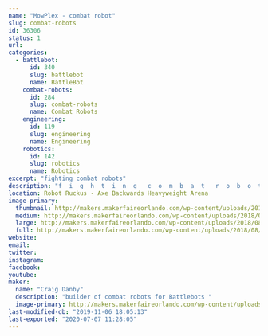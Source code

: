 ```yaml
---
name: "MowPlex - combat robot"
slug: combat-robots
id: 36306
status: 1
url: 
categories:
  - battlebot:
      id: 340
      slug: battlebot
      name: BattleBot
    combat-robots:
      id: 284
      slug: combat-robots
      name: Combat Robots
    engineering:
      id: 119
      slug: engineering
      name: Engineering
    robotics:
      id: 142
      slug: robotics
      name: Robotics
excerpt: "fighting combat robots"
description: "f  i  g  h  t  i  n  g   c  o  m  b  a  t   r  o  b  o  t  s"
location: Robot Ruckus - Axe Backwards Heavyweight Arena
image-primary:
  thumbnail: http://makers.makerfaireorlando.com/wp-content/uploads/2018/08/Foxic-150x150.jpg
  medium: http://makers.makerfaireorlando.com/wp-content/uploads/2018/08/Foxic-300x225.jpg
  large: http://makers.makerfaireorlando.com/wp-content/uploads/2018/08/Foxic.jpg
  full: http://makers.makerfaireorlando.com/wp-content/uploads/2018/08/Foxic.jpg
website: 
email: 
twitter: 
instagram: 
facebook: 
youtube: 
maker:
  name: "Craig Danby"
  description: "builder of combat robots for Battlebots "
  image-primary: http://makers.makerfaireorlando.com/wp-content/uploads/2018/08/rgpp.jpg
last-modified-db: "2019-11-06 18:05:13"
last-exported: "2020-07-07 11:28:05"
---
```

